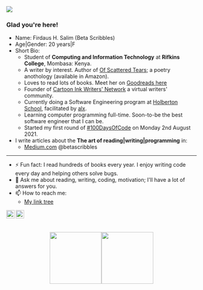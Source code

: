 <img src="https://github.com/betascribbles/betascribbles/blob/main/ban.png" />

### Glad you're here!
* Name: Firdaus H. Salim (Beta Scribbles)
* Age|Gender: 20 years|F
* Short Bio: 
  - Student of **Computing and Information Technology** at **Rifkins College**, Mombasa: Kenya.
  - A writer by interest. Author of [Of Scattered Tears](https://www.amazon.com/Scattered-Tears-Heartbreak-Heals/dp/B092P9NQTP); a poetry anothology (available in Amazon).
  - Loves to read lots of books. Meet her on [Goodreads here](https://www.goodreads.com/author/show/21309619.Firdaus_H_Salim)
  - Founder of [Cartoon Ink Writers' Network](https://sites.google.com/view/cartoon-ink-writers-network/home) a virtual writers' community.
  - Currently doing a Software Engineering program at [Holberton School](https://www.holbertonschool.com/), facilitated by [alx](https://www.alxafrica.com/software/).
  - Learning computer programming full-time. Soon-to-be the best software engineer that I can be.
  - Started my first round of [#100DaysOfCode](https://github.com/betascribbles/100DaysOfCode) on Monday 2nd August 2021.
* I write articles about the **The art of reading|writing|programming** in: 
  * [Medium.com](https://betascribbles.medium.com/) @betascribbles
 
---
* ⚡ Fun fact: I read hundreds of books every year. I enjoy writing code every day and helping others solve bugs.
* 💬 Ask me about reading, writing, coding, motivation; I'll have a lot of answers for you.
* 📫 How to reach me:
  - [My link tree](https://linktr.ee/firdaus_h_salim)
  
[<img align="left" alt="codeSTACKr | Twitter" width="22px" src="https://cdn.jsdelivr.net/npm/simple-icons@v3/icons/twitter.svg" />][twitter]
[<img align="left" alt="codeSTACKr | LinkedIn" width="22px" src="https://cdn.jsdelivr.net/npm/simple-icons@v3/icons/linkedin.svg" />][linkedin]

## </br>

<div align="center">
<a href="https://github.com/betascribbles"><img height="137px" src="https://github-readme-stats.vercel.app/api?username=betascribbles&hide_title=true&hide_border=true&show_icons=true&include_all_commits=true&count_private=true&line_height=21&text_color=000&icon_color=000&bg_color=0,d600ff,bd00ff,001eff,00b8ff&theme=graywhite" /><!-- wi*quL3fcV --><img height="137px" src="https://github-readme-stats.vercel.app/api/top-langs/?username=betascribbles&hide=html&hide_title=true&hide_border=true&layout=compact&langs_count=8&exclude_repo=comp426,Redventures-Movie-Quotes&text_color=000&icon_color=fff&bg_color=0,00b8ff,00ff9f,00ff9f&theme=graywhite" /></a>
</div>

[twitter]: https://twitter.com/BetaScribbles
[linkedin]: https://www.linkedin.com/in/firdaus-hassan-73589118b/


     
